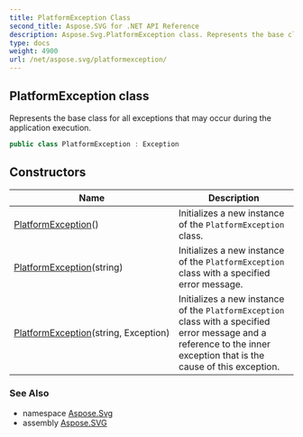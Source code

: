 ```yaml
---
title: PlatformException Class
second_title: Aspose.SVG for .NET API Reference
description: Aspose.Svg.PlatformException class. Represents the base class for all exceptions that may occur during the application execution
type: docs
weight: 4900
url: /net/aspose.svg/platformexception/
---
```

## PlatformException class

Represents the base class for all exceptions that may occur during the application execution.

```csharp
public class PlatformException : Exception
```

## Constructors

| Name | Description |
| --- | --- |
| [PlatformException](platformexception/#constructor)() | Initializes a new instance of the `PlatformException` class. |
| [PlatformException](platformexception/#constructor_1)(string) | Initializes a new instance of the `PlatformException` class with a specified error message. |
| [PlatformException](platformexception/#constructor_2)(string, Exception) | Initializes a new instance of the `PlatformException` class with a specified error message and a reference to the inner exception that is the cause of this exception. |

### See Also

* namespace [Aspose.Svg](../../aspose.svg/)
* assembly [Aspose.SVG](../../)
